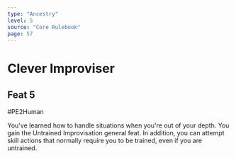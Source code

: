 ```yaml
---
type: "Ancestry"
level: 5
source: "Core Rulebook"
page: 57
---
```

# Clever Improviser
## Feat 5
#PE2Human

You've learned how to handle situations when you're out of your depth. You gain the Untrained Improvisation general feat. In addition, you can attempt skill actions that normally require you to be trained, even if you are untrained.